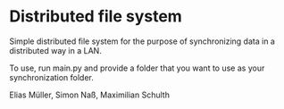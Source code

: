 # Distributed file system
Simple distributed file system for the purpose of synchronizing data in a distributed way in a LAN.

To use, run main.py and provide a folder that you want to use as your synchronization folder.

Elias Müller, Simon Naß, Maximilian Schulth